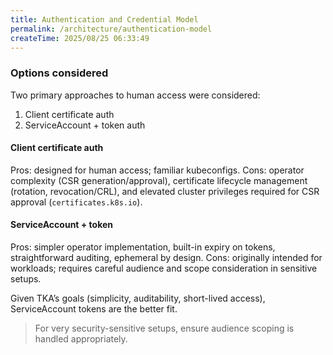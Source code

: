 ```yaml
---
title: Authentication and Credential Model
permalink: /architecture/authentication-model
createTime: 2025/08/25 06:33:49
---
```


### Options considered

Two primary approaches to human access were considered:

1) Client certificate auth
2) ServiceAccount + token auth

#### Client certificate auth

Pros: designed for human access; familiar kubeconfigs. Cons: operator complexity (CSR generation/approval), certificate lifecycle management (rotation, revocation/CRL), and elevated cluster privileges required for CSR approval (`certificates.k8s.io`).

#### ServiceAccount + token

Pros: simpler operator implementation, built-in expiry on tokens, straightforward auditing, ephemeral by design. Cons: originally intended for workloads; requires careful audience and scope consideration in sensitive setups.

Given TKA’s goals (simplicity, auditability, short-lived access), ServiceAccount tokens are the better fit.

> For very security-sensitive setups, ensure audience scoping is handled appropriately.
